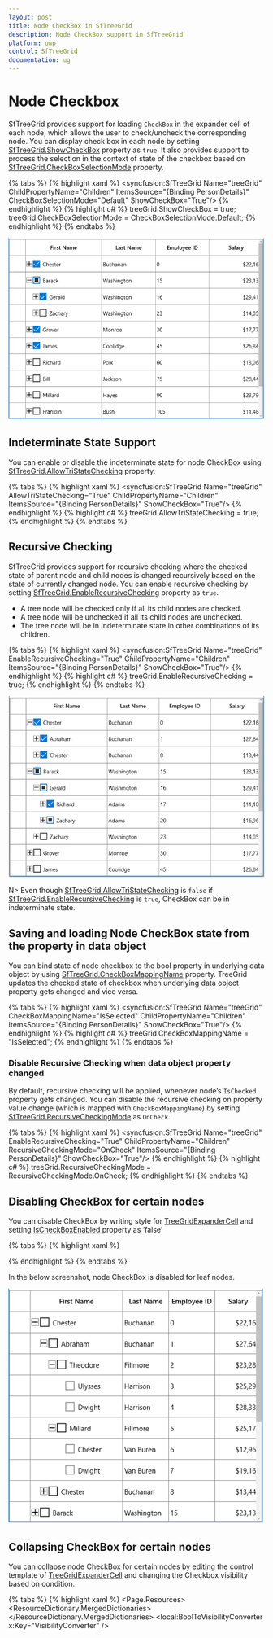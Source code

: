 ```yaml
---
layout: post
title: Node CheckBox in SfTreeGrid
description: Node CheckBox support in SfTreeGrid
platform: uwp
control: SfTreeGrid
documentation: ug
---
```

# Node Checkbox

SfTreeGrid provides support for loading `CheckBox` in the expander cell of each node, which allows the user to check/uncheck the corresponding node. You can display check box in each node by setting [SfTreeGrid.ShowCheckBox](https://help.syncfusion.com/cr/cref_files/uwp/sfdatagrid/frlrfSyncfusionUIXamlTreeGridSfTreeGridClassShowCheckBoxTopic.html) property as `true`. It also provides support to process the selection in the context of state of the checkbox based on [SfTreeGrid.CheckBoxSelectionMode](https://help.syncfusion.com/cr/cref_files/uwp/sfdatagrid/frlrfSyncfusionUIXamlTreeGridSfTreeGridClassCheckBoxSelectionModeTopic.html) property.

{% tabs %}
{% highlight xaml %}
<syncfusion:SfTreeGrid Name="treeGrid"
                       ChildPropertyName="Children"
                       ItemsSource="{Binding PersonDetails}"
                       CheckBoxSelectionMode="Default"
                       ShowCheckBox="True"/>
{% endhighlight %}
{% highlight c# %}
treeGrid.ShowCheckBox = true;
treeGrid.CheckBoxSelectionMode = CheckBoxSelectionMode.Default;
{% endhighlight %}
{% endtabs %}

![](Node-CheckBox_images/Node-CheckBox_img1.png)

## Indeterminate State Support

You can enable or disable the indeterminate state for node CheckBox using [SfTreeGrid.AllowTriStateChecking](https://help.syncfusion.com/cr/cref_files/uwp/sfdatagrid/frlrfSyncfusionUIXamlTreeGridSfTreeGridClassAllowTriStateCheckingTopic.html) property.

{% tabs %}
{% highlight xaml %}
<syncfusion:SfTreeGrid Name="treeGrid"
                       AllowTriStateChecking="True"
                       ChildPropertyName="Children"
                       ItemsSource="{Binding PersonDetails}"
                       ShowCheckBox="True"/>
{% endhighlight %}
{% highlight c# %}
treeGrid.AllowTriStateChecking = true;
{% endhighlight %}
{% endtabs %}

## Recursive Checking

SfTreeGrid provides support for recursive checking where the checked state of parent node and child nodes is changed recursively based on the state of currently changed node. You can enable recursive checking by setting [SfTreeGrid.EnableRecursiveChecking](https://help.syncfusion.com/cr/cref_files/uwp/sfdatagrid/frlrfSyncfusionUIXamlTreeGridSfTreeGridClassEnableRecursiveCheckingTopic.html) property as `true`.

* A tree node will be checked only if all its child nodes are checked.
* A tree node will be unchecked if all its child nodes are unchecked. 
* The tree node will be in Indeterminate state in other combinations of its children. 

{% tabs %}
{% highlight xaml %}
<syncfusion:SfTreeGrid Name="treeGrid"
                       EnableRecursiveChecking="True"
                       ChildPropertyName="Children"
                       ItemsSource="{Binding PersonDetails}"
                       ShowCheckBox="True"/>
{% endhighlight %}
{% highlight c# %}
treeGrid.EnableRecursiveChecking = true;
{% endhighlight %}
{% endtabs %}

![](Node-CheckBox_images/Node-CheckBox_img2.png)

N> Even though [SfTreeGrid.AllowTriStateChecking](https://help.syncfusion.com/cr/cref_files/uwp/sfdatagrid/frlrfSyncfusionUIXamlTreeGridSfTreeGridClassAllowTriStateCheckingTopic.html) is `false` if [SfTreeGrid.EnableRecursiveChecking](https://help.syncfusion.com/cr/cref_files/uwp/sfdatagrid/frlrfSyncfusionUIXamlTreeGridSfTreeGridClassEnableRecursiveCheckingTopic.html) is `true`, CheckBox can be in indeterminate state.

## Saving and loading Node CheckBox state from the property in data object
You can bind state of node checkbox to the bool property in underlying data object by using [SfTreeGrid.CheckBoxMappingName](https://help.syncfusion.com/cr/cref_files/uwp/sfdatagrid/frlrfSyncfusionUIXamlTreeGridSfTreeGridClassCheckBoxMappingNameTopic.html) property. TreeGrid updates the checked state of checkbox when underlying data object property gets changed and vice versa.

{% tabs %}
{% highlight xaml %}
<syncfusion:SfTreeGrid Name="treeGrid"
                       CheckBoxMappingName="IsSelected"
                       ChildPropertyName="Children"
                       ItemsSource="{Binding PersonDetails}"
                       ShowCheckBox="True"/>
{% endhighlight %}
{% highlight c# %}
treeGrid.CheckBoxMappingName = "IsSelected";
{% endhighlight %}
{% endtabs %}

### Disable Recursive Checking when data object property changed

By default, recursive checking will be applied, whenever node’s `IsChecked` property gets changed. You can disable the recursive checking on property value change (which is mapped with `CheckBoxMappingName`) by setting [SfTreeGrid.RecursiveCheckingMode](https://help.syncfusion.com/cr/cref_files/uwp/sfdatagrid/frlrfSyncfusionUIXamlTreeGridSfTreeGridClassRecursiveCheckingModeTopic.html) as `OnCheck`.

{% tabs %}
{% highlight xaml %}
<syncfusion:SfTreeGrid Name="treeGrid"
                       EnableRecursiveChecking="True"
                       ChildPropertyName="Children"
                       RecursiveCheckingMode="OnCheck"
                       ItemsSource="{Binding PersonDetails}"
                       ShowCheckBox="True"/>
{% endhighlight %}
{% highlight c# %}
treeGrid.RecursiveCheckingMode = RecursiveCheckingMode.OnCheck;
{% endhighlight %}
{% endtabs %}

## Disabling CheckBox for certain nodes

You can disable CheckBox by writing style for [TreeGridExpanderCell](https://help.syncfusion.com/cr/cref_files/uwp/sfdatagrid/frlrfSyncfusionUIXamlTreeGridTreeGridExpanderCellClassTopic.html) and setting [IsCheckBoxEnabled](https://help.syncfusion.com/cr/cref_files/uwp/sfdatagrid/frlrfSyncfusionUIXamlTreeGridTreeGridExpanderCellClassIsCheckBoxEnabledTopic.html) property as ‘false’

{% tabs %}
{% highlight xaml %}
<Style TargetType="syncfusion:TreeGridExpanderCell">
       <Setter Property="utils:SetterValueBindingHelper.PropertyBinding">
               <Setter.Value>
                    <utils:SetterValueBindingHelper Binding="{Binding Path=HasChildNodes, RelativeSource={RelativeSource Mode=Self}, Mode=TwoWay, UpdateSourceTrigger=PropertyChanged}" Property="IsCheckBoxEnabled" />
               </Setter.Value>
       </Setter>
</Style>

{% endhighlight %}
{% endtabs %}

In the below screenshot, node CheckBox is disabled for leaf nodes.

![](Node-CheckBox_images/Node-CheckBox_img3.png)

## Collapsing CheckBox for certain nodes
You can collapse node CheckBox for certain nodes by editing the control template of [TreeGridExpanderCell](https://help.syncfusion.com/cr/cref_files/uwp/sfdatagrid/frlrfSyncfusionUIXamlTreeGridTreeGridExpanderCellClassTopic.html) and changing the Checkbox visibility based on condition.

{% tabs %}
{% highlight xaml %}
<Page.Resources>
    <ResourceDictionary>
        <ResourceDictionary.MergedDictionaries>
            <ResourceDictionary Source="ms-appx:///Syncfusion.SfGrid.UWP/Control/Themes/Generic.xaml" />
        </ResourceDictionary.MergedDictionaries>
        <local:BoolToVisibilityConverter x:Key="VisibilityConverter" />
        <Style TargetType="syncfusion:TreeGridExpanderCell">
            <Setter Property="Background" Value="Transparent" />
            <Setter Property="BorderThickness" Value="0,0,1,1" />
            <Setter Property="BorderBrush" Value="Gray" />
            <Setter Property="Padding" Value="0" />
            <Setter Property="Template">
                <Setter.Value>
                    <ControlTemplate TargetType="syncfusion:TreeGridExpanderCell">
                        <Grid x:Name="Root"
                            BorderBrush="{TemplateBinding BorderBrush}"
                            BorderThickness="{TemplateBinding BorderThickness}">
                            <Grid Margin="{TemplateBinding IndentMargin}">
                                <Grid.ColumnDefinitions>
                                    <ColumnDefinition Width="18" />
                                    <ColumnDefinition Width="Auto" />
                                    <ColumnDefinition Width="*" />
                                </Grid.ColumnDefinitions>
                                <syncfusion:TreeGridExpander x:Name="PART_ExpanderCell"
                                                            Grid.Column="0"
                                                            Width="16"
                                                            Height="16"
                                                            Margin="2,1,0,1"
                                                             HorizontalAlignment="Center"
                                                            VerticalAlignment="Center"
                                                            IsExpanded="{Binding RelativeSource={RelativeSource TemplatedParent},
                                                                                Path=IsExpanded,
                                                                                Mode=TwoWay,
                                                                                UpdateSourceTrigger=PropertyChanged}"
                                                            Visibility="{Binding RelativeSource={RelativeSource TemplatedParent},
                                                                                Path=HasChildNodes,
                                                                                Converter={StaticResource VisibilityConverter},
                                                                                Mode=TwoWay}" />

                                <CheckBox Name="PART_SelectCheckBox"
                                        Grid.Column="1"
                                        Width="18"
                                        Height="18"
                                        MinWidth="22"
                                        Margin="2,0,0,0"
                                        HorizontalAlignment="Center"
                                        VerticalAlignment="Center"
                                        IsEnabled="{Binding RelativeSource={RelativeSource TemplatedParent},
                                                            Path=IsCheckBoxEnabled,
                                                            Mode=TwoWay,
                                                            UpdateSourceTrigger=PropertyChanged}"
                                        IsTabStop="False"
                                        IsThreeState="True"
                                        Visibility="{Binding Path=HasChildNodes,
                                                            RelativeSource={RelativeSource Mode=TemplatedParent},
                                                            Converter={StaticResource VisibilityConverter},
                                                            Mode=TwoWay}" />
                                <Grid Grid.Column="2"
                                    Margin="2,0,0,0"
                                    Background="{TemplateBinding Background}">
                                    <ContentPresenter />
                                    <Border x:Name="PART_CurrentCellBorder"
                                        Margin="1,0,0,0"
                                        Background="Transparent"
                                        BorderBrush="{TemplateBinding CurrentCellBorderBrush}"
                                        BorderThickness="{TemplateBinding CurrentCellBorderThickness}"
                                        IsHitTestVisible="False"
                                        Visibility="Collapsed" />
                                    <Border x:Name="PART_InValidCellBorder"
                                        Width="10"
                                        Height="10"
                                        HorizontalAlignment="Right"
                                        VerticalAlignment="Top"
                                        Visibility="Collapsed">
                                        <ToolTipService.ToolTip>

                                            <ToolTip Background="#FFDB000C"
                                                    Placement="Right"
                                                    Tag="{TemplateBinding ErrorMessage}"
                                                    Template="{StaticResource ValidationToolTipTemplate}" />

                                        </ToolTipService.ToolTip>
                                        <Path Data="M0.5,0.5 L12.652698,0.5 12.652698,12.068006 z"
                                            Fill="Red"
                                            Stretch="Fill" />
                                    </Border>
                                </Grid>
                            </Grid>
                            <VisualStateManager.VisualStateGroups>
                                <VisualStateGroup x:Name="IndicationStates">
                                    <VisualState x:Name="NoError" />
                                    <VisualState x:Name="HasError">
                                        <VisualState.Setters>
                                            <Setter Target="PART_InValidCellBorder.Visibility" Value="Visible" />
                                        </VisualState.Setters>
                                    </VisualState>
                                </VisualStateGroup>
                                <VisualStateGroup x:Name="CurrentStates">
                                    <VisualState x:Name="Regular" />
                                    <VisualState x:Name="Current">
                                        <VisualState.Setters>
                                            <Setter Target="PART_CurrentCellBorder.Visibility" Value="Visible" />
                                        </VisualState.Setters>
                                    </VisualState>
                                </VisualStateGroup>
                            </VisualStateManager.VisualStateGroups>
                        </Grid>
                    </ControlTemplate>
                </Setter.Value>
            </Setter>
        </Style>
    </ResourceDictionary>
</Page.Resources>
{% endhighlight %}
{% highlight c# %}
public class BoolToVisibilityConverter : IValueConverter
{     
    public object Convert(object value, Type targetType, object parameter, string language)
    {
        if ((bool)value)
            return Visibility.Visible;
        return Visibility.Collapsed;
    }
    
    public object ConvertBack(object value, Type targetType, object parameter, string language)
    {
        if ((Visibility)value == Visibility.Visible)
            return true;
        return false;
    }
}
{% endhighlight %}
{% endtabs %}

Here, node CheckBox is collapsed for leaf nodes.

![](Node-CheckBox_images/Node-CheckBox_img4.png)

## Handling Selection based on CheckBox State

SfTreeGrid has following modes for processing selection based on check box state.

1. Default – Selection and state of checkbox works independent of each other.
2. SelectOnCheck – Row can be selected or deselected based on state of checkbox.
3. SynchronizeSelection – Row can be selected or deselected based on state of checkbox and vice versa.

**Default mode**

If you don’t want to affect the selection while checking/unchecking the node CheckBox, you need to set [SfTreeGrid.CheckBoxSelectionMode](https://help.syncfusion.com/cr/cref_files/uwp/sfdatagrid/frlrfSyncfusionUIXamlTreeGridSfTreeGridClassCheckBoxSelectionModeTopic.html) as `Default`.

{% tabs %}
{% highlight xaml %}
<syncfusion:SfTreeGrid Name="treeGrid"
                       CheckBoxSelectionMode="Default"
                       ItemsSource="{Binding PersonDetails}"
                       ShowCheckBox="True"/>

{% endhighlight %}
{% endtabs %}
{% tabs %}
{% highlight c# %}
treeGrid.CheckBoxSelectionMode = CheckBoxSelectionMode.Default;
{% endhighlight %}
{% endtabs %}

![](Node-CheckBox_images/Node-CheckBox_img5.png)

**SelectOnCheck**

If you want to select/deselect the rows using node CheckBox only, you need to set [SfTreeGrid. CheckBoxSelectionMode](https://help.syncfusion.com/cr/cref_files/uwp/sfdatagrid/frlrfSyncfusionUIXamlTreeGridSfTreeGridClassCheckBoxSelectionModeTopic.html) as `SelectOnCheck`.

Navigation, editing and programmatic selection are not supported in this mode.

{% tabs %}
{% highlight xaml %}
<syncfusion:SfTreeGrid Name="treeGrid"
                       CheckBoxSelectionMode="SelectOnCheck"
                       ItemsSource="{Binding PersonDetails}"
                       ShowCheckBox="True"/>

{% endhighlight %}
{% highlight c# %}
treeGrid.CheckBoxSelectionMode = CheckBoxSelectionMode.SelectOnCheck;
{% endhighlight %}
{% endtabs %}

![](Node-CheckBox_images/Node-CheckBox_img6.png)

**SynchronizeSelection**

If you want to synchronize the selection with node CheckBox’s IsChecked state, you need to set [SfTreeGrid.CheckBoxSelectionMode](https://help.syncfusion.com/cr/cref_files/uwp/sfdatagrid/frlrfSyncfusionUIXamlTreeGridSfTreeGridClassCheckBoxSelectionModeTopic.html) as `SynchronizeSelection`. In this mode, you can select by checking checkbox and selecting/deselecting the row will check/uncheck the corresponding node checkbox.

{% tabs %}
{% highlight xaml %}
<syncfusion:SfTreeGrid Name="treeGrid"
                       CheckBoxSelectionMode="SynchronizeSelection"
                       ItemsSource="{Binding PersonDetails}"
                       ShowCheckBox="True"/>

{% endhighlight %}
{% highlight c# %}
treeGrid.CheckBoxSelectionMode = CheckBoxSelectionMode.SynchronizeSelection;
{% endhighlight %}
{% endtabs %}

![](Node-CheckBox_images/Node-CheckBox_img7.png)

N>
* Recursive checking is not supported when selection mode is single.
* CheckBox selection is not supported if selection mode in None.

## Events

### NodeCheckStateChanged

[NodeCheckStateChanged](https://help.syncfusion.com/cr/cref_files/uwp/sfdatagrid/frlrfSyncfusionUIXamlTreeGridSfTreeGridClassNodeCheckStateChangedTopic.html) event triggered when user check or uncheck the node check box.

{% tabs %}
{% highlight c# %}
treeGrid.NodeCheckStateChanged += TreeGrid_NodeCheckStateChanged;

private void TreeGrid_NodeCheckStateChanged(object sender, NodeCheckStateChangedEventArgs e)
{
    var node = e.Node;
}
{% endhighlight %}
{% endtabs %}

## Programmatically Processing Node CheckBox

You can change the state of node checkbox programmatically by calling [SetCheckedState](https://help.syncfusion.com/cr/cref_files/uwp/sfdatagrid/frlrfSyncfusionUIXamlTreeGridTreeNodeClassSetCheckedStateTopic.html) method as below,
{% tabs %}
{% highlight c# %}
var treeNode = treeGrid.View.Nodes[0];
treeNode.SetCheckedState(true);
{% endhighlight %}
{% endtabs %}

If you want to restrict the `IsChecked` update of the parent and child nodes (when [SfTreeGrid.EnableRecursiveChecking](https://help.syncfusion.com/cr/cref_files/uwp/sfdatagrid/frlrfSyncfusionUIXamlTreeGridSfTreeGridClassEnableRecursiveCheckingTopic.html) is `true`), you can pass default parameter values as `false` in [SetCheckedState](https://help.syncfusion.com/cr/cref_files/uwp/sfdatagrid/frlrfSyncfusionUIXamlTreeGridTreeNodeClassSetCheckedStateTopic.html) method.
{% tabs %}
{% highlight c# %}
var treeNode = treeGrid.View.Nodes[0];
treeNode.SetCheckedState(true, false, false);
{% endhighlight %}
{% endtabs %}

## Getting Checked nodes

You can get the checked nodes collection using [GetCheckedNodes](https://help.syncfusion.com/cr/cref_files/uwp/sfdatagrid/frlrfSyncfusionUIXamlTreeGridSfTreeGridClassGetCheckedNodesTopic.html) method.

{% tabs %}
{% highlight c# %}
var nodes = treeGrid.GetCheckedNodes();
{% endhighlight %}
{% endtabs %}
If you want to get all the checked nodes even though they are not in view, you can pass parameter as ‘true’ in `GetCheckedNodes` method.
{% tabs %}
{% highlight c# %}
var nodes = treeGrid.GetCheckedNodes(true);
{% endhighlight %}
{% endtabs %}
